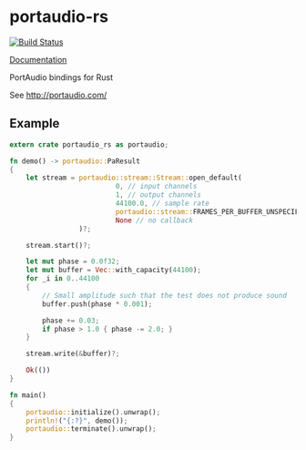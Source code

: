 portaudio-rs
============

[![Build Status](https://travis-ci.org/mvdnes/portaudio-rs.svg?branch=master)](https://travis-ci.org/mvdnes/portaudio-rs)

[Documentation](https://mvdnes.github.io/rust-docs/portaudio-rs/portaudio_rs/index.html)

PortAudio bindings for Rust

See http://portaudio.com/

Example
-------

```rust
extern crate portaudio_rs as portaudio;

fn demo() -> portaudio::PaResult
{
    let stream = portaudio::stream::Stream::open_default(
                          0, // input channels
                          1, // output channels
                          44100.0, // sample rate
                          portaudio::stream::FRAMES_PER_BUFFER_UNSPECIFIED,
                          None // no callback
                 )?;

    stream.start()?;

    let mut phase = 0.0f32;
    let mut buffer = Vec::with_capacity(44100);
    for _i in 0..44100
    {
        // Small amplitude such that the test does not produce sound
        buffer.push(phase * 0.001);

        phase += 0.03;
        if phase > 1.0 { phase -= 2.0; }
    }

    stream.write(&buffer)?;

    Ok(())
}

fn main()
{
    portaudio::initialize().unwrap();
    println!("{:?}", demo());
    portaudio::terminate().unwrap();
}
```
